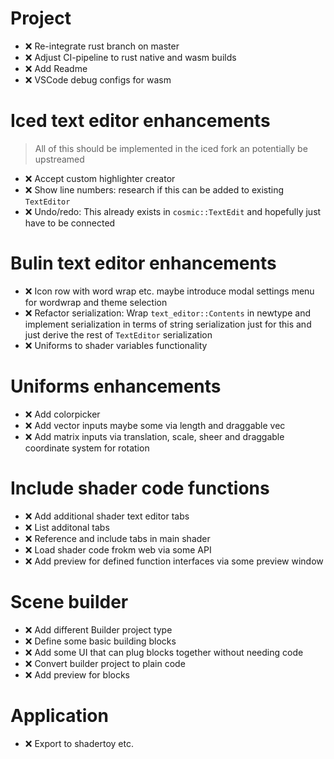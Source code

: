 # Project
- ❌ Re-integrate rust branch on master
- ❌ Adjust CI-pipeline to rust native and wasm builds
- ❌ Add Readme 
- ❌ VSCode debug configs for wasm

# Iced text editor enhancements
>All of this should be implemented in the iced fork an potentially be upstreamed
- ❌ Accept custom highlighter creator
- ❌ Show line numbers: research if this can be added to existing `TextEditor`
- ❌ Undo/redo: This already exists in `cosmic::TextEdit` and hopefully just have to be connected

# Bulin text editor enhancements
- ❌ Icon row with word wrap etc. maybe introduce modal settings menu for wordwrap and theme selection
- ❌ Refactor serialization: Wrap `text_editor::Contents` in newtype and implement serialization in terms of string serialization just for this and just derive the rest of `TextEditor` serialization
- ❌ Uniforms to shader variables functionality

# Uniforms enhancements
- ❌ Add colorpicker
- ❌ Add vector inputs maybe some via length and draggable vec
- ❌ Add matrix inputs via translation, scale, sheer and draggable coordinate system for rotation

# Include shader code functions
- ❌ Add additional shader text editor tabs
- ❌ List additonal tabs
- ❌ Reference and include tabs in main shader
- ❌ Load shader code frokm web via some API
- ❌ Add preview for defined function interfaces via some preview window

# Scene builder
- ❌ Add different Builder project type
- ❌ Define some basic building blocks
- ❌ Add some UI that can plug blocks together without needing code
- ❌ Convert builder project to plain code
- ❌ Add preview for blocks

# Application
- ❌ Export to shadertoy etc.
